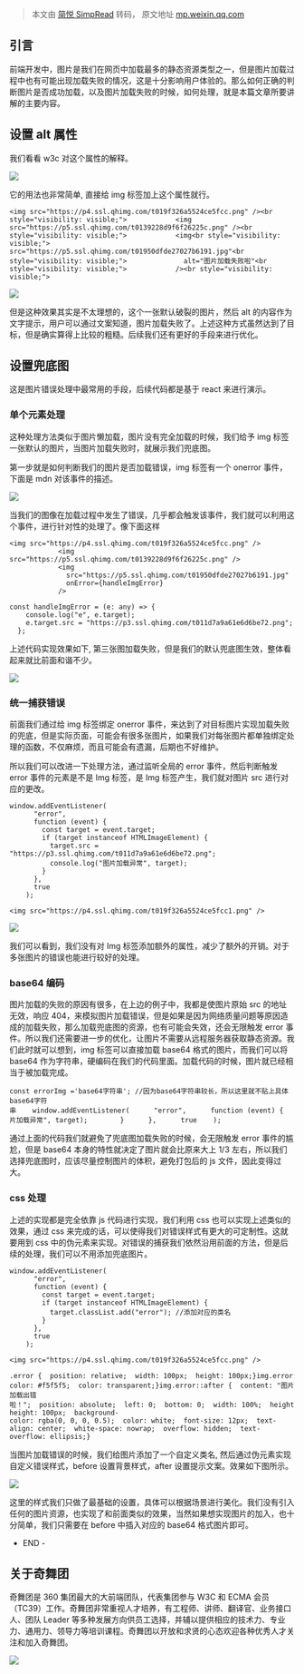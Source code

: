 > 本文由 [简悦 SimpRead](http://ksria.com/simpread/) 转码， 原文地址 [mp.weixin.qq.com](https://mp.weixin.qq.com/s/KKSVObuqchQOW3rWFkjbWQ)

引言
--

前端开发中，图片是我们在网页中加载最多的静态资源类型之一，但是图片加载过程中也有可能出现加载失败的情况，这是十分影响用户体验的。那么如何正确的判断图片是否成功加载，以及图片加载失败的时候，如何处理，就是本篇文章所要讲解的主要内容。

设置 alt 属性
---------

我们看看 w3c 对这个属性的解释。

![](https://mmbiz.qpic.cn/sz_mmbiz_png/cAd6ObKOzECph1VwrULFHXslzMIAwtdMUI17bPB0n9Gib5GU1lcBRTRyYp8wv3xawtBrK4nCY61WsZwgTXU0VWQ/640?wx_fmt=png)

它的用法也非常简单, 直接给 img 标签加上这个属性就行。

```
<img src="https://p4.ssl.qhimg.com/t019f326a5524ce5fcc.png" /><br style="visibility: visible;">            <img src="https://p5.ssl.qhimg.com/t0139228d9f6f26225c.png" /><br style="visibility: visible;">            <img<br style="visibility: visible;">              src="https://p5.ssl.qhimg.com/t01950dfde27027b6191.jpg"<br style="visibility: visible;">              alt="图片加载失败啦"<br style="visibility: visible;">            /><br style="visibility: visible;">
```

![](https://mmbiz.qpic.cn/sz_mmbiz_png/cAd6ObKOzECph1VwrULFHXslzMIAwtdMHjLKOhm6raQAhV3iaAejZwW0t3iciaGAPFSDufPqrYubUfQNTJmMl5NGA/640?wx_fmt=png)

但是这种效果其实是不太理想的，这个一张默认破裂的图片，然后 alt 的内容作为文字提示，用户可以通过文案知道，图片加载失败了。上述这种方式虽然达到了目标，但是确实算得上比较的粗糙。后续我们还有更好的手段来进行优化。

设置兜底图
-----

这是图片错误处理中最常用的手段，后续代码都是基于 react 来进行演示。

### 单个元素处理

这种处理方法类似于图片懒加载，图片没有完全加载的时候，我们给予 img 标签一张默认的图片，当图片加载失败时，就展示我们兜底图。

第一步就是如何判断我们的图片是否加载错误，img 标签有一个 onerror 事件，下面是 mdn 对该事件的描述。

![](https://mmbiz.qpic.cn/sz_mmbiz_png/cAd6ObKOzECph1VwrULFHXslzMIAwtdM6Y8DN33CzmDdnI5H4DRPTL2wKyRHHV50wicROwVpmmUedd5CWsKYeyw/640?wx_fmt=png)

当我们的图像在加载过程中发生了错误，几乎都会触发该事件，我们就可以利用这个事件，进行针对性的处理了。像下面这样

```
<img src="https://p4.ssl.qhimg.com/t019f326a5524ce5fcc.png" />
            <img src="https://p5.ssl.qhimg.com/t0139228d9f6f26225c.png" />
            <img
              src="https://p5.ssl.qhimg.com/t01950dfde27027b6191.jpg"
              onError={handleImgError}
            />
```

```
const handleImgError = (e: any) => {
    console.log("e", e.target);
    e.target.src = "https://p3.ssl.qhimg.com/t011d7a9a61e6d6be72.png";
  };
```

上述代码实现效果如下, 第三张图加载失败，但是我们的默认兜底图生效，整体看起来就比前面和谐不少。

![](https://mmbiz.qpic.cn/sz_mmbiz_png/cAd6ObKOzECph1VwrULFHXslzMIAwtdM0uxibnGGRtYUD7Qq9ia5yovHGTiaazMzmw5u0MX5bmdticSKLyKDsD18SA/640?wx_fmt=png)

### 统一捕获错误

前面我们通过给 img 标签绑定 onerror 事件，来达到了对目标图片实现加载失败的兜底，但是实际页面，可能会有很多张图片，如果我们对每张图片都单独绑定处理的函数，不仅麻烦，而且可能会有遗漏，后期也不好维护。

所以我们可以改进一下处理方法，通过监听全局的 error 事件，然后判断触发 error 事件的元素是不是 Img 标签，是 Img 标签产生，我们就对图片 src 进行对应的更改。

```
window.addEventListener(
      "error",
      function (event) {
        const target = event.target;
        if (target instanceof HTMLImageElement) {
          target.src = "https://p3.ssl.qhimg.com/t011d7a9a61e6d6be72.png";
          console.log("图片加载异常", target);
        }
      },
      true
    );
```

```
<img src="https://p4.ssl.qhimg.com/t019f326a5524ce5fcc1.png" />            <img src="https://p5.ssl.qhimg.com/t0139228d9f6f26225c.png" />            <img src="https://p5.ssl.qhimg.com/t01950dfde27027b6191.jpg" />
```

![](https://mmbiz.qpic.cn/sz_mmbiz_png/cAd6ObKOzECph1VwrULFHXslzMIAwtdM95usMiczGd1I76rxNkahYCK3vMtWUauHSh4woRYhhR2TeVRTj2tSg8g/640?wx_fmt=png)

我们可以看到，我们没有对 Img 标签添加额外的属性，减少了额外的开销。对于多张图片的错误也能进行较好的处理。

### base64 编码

图片加载的失败的原因有很多，在上边的例子中，我都是使图片原始 src 的地址无效，响应 404，来模拟图片加载错误，但是如果是因为网络质量问题等原因造成的加载失败，那么加载兜底图的资源，也有可能会失效，还会无限触发 error 事件。所以我们还需要进一步的优化，让图片不需要从远程服务器获取静态资源。我们此时就可以想到，img 标签可以直接加载 base64 格式的图片，而我们可以将 base64 作为字符串，硬编码在我们的代码里面。加载代码的时候，图片就已经相当于被加载完成。

```
const errorImg ='base64字符串'; //因为base64字符串较长，所以这里就不贴上具体base64字符串    window.addEventListener(      "error",      function (event) {        const target = event.target;        if (target instanceof HTMLImageElement) {          target.src = errorImg;          console.log("图片加载异常", target);        }      },      true    );
```

通过上面的代码我们就避免了兜底图加载失败的时候，会无限触发 error 事件的尴尬，但是 base64 本身的特性就决定了图片就会比原来大上 1/3 左右，所以我们选择兜底图时，应该尽量控制图片的体积，避免打包后的 js 文件，因此变得过大。

### css 处理

上述的实现都是完全依靠 js 代码进行实现，我们利用 css 也可以实现上述类似的效果，通过 css 来完成的话，可以使得我们对错误样式有更大的可定制性。这就要用到 css 中的伪元素来实现。对错误的捕获我们依然沿用前面的方法，但是后续的处理，我们可以不用添加兜底图片。

```
window.addEventListener(
      "error",
      function (event) {
        const target = event.target;
        if (target instanceof HTMLImageElement) {
          target.classList.add("error"); //添加对应的类名
        }
      },
      true
    );
```

```
<img src="https://p4.ssl.qhimg.com/t019f326a5524ce5fcc.png" />            <img src="https://p5.ssl.qhimg.com/t0139228d9f6f26225c.png" />            <img src="https://p5.ssl.qhimg.com/t01950dfde27027b6191.jpg" />
```

```
.error {  position: relative;  width: 100px;  height: 100px;}img.error::before {  content: "";  position: absolute;  left: 0;  top: 0;  width: 100%;  height: 100%;  background-color: #f5f5f5;  color: transparent;}img.error::after {  content: "图片加载出错啦！";  position: absolute;  left: 0;  bottom: 0;  width: 100%;  height: 100%;  line-height: 100px;  background-color: rgba(0, 0, 0, 0.5);  color: white;  font-size: 12px;  text-align: center;  white-space: nowrap;  overflow: hidden;  text-overflow: ellipsis;}
```

当图片加载错误的时候，我们给图片添加了一个自定义类名, 然后通过伪元素实现自定义错误样式，before 设置背景样式，after 设置提示文案。效果如下图所示。

![](https://mmbiz.qpic.cn/sz_mmbiz_png/cAd6ObKOzECph1VwrULFHXslzMIAwtdMj3GOBuDGEk9zFluONQRPfibqK5uu4bvPUry3jaVQjdliaUUNvwKgpaLQ/640?wx_fmt=png)

这里的样式我们只做了最基础的设置，具体可以根据场景进行美化。我们没有引入任何的图片资源，也实现了和前面类似的效果，当然如果想实现图片的加入，也十分简单，我们只需要在 before 中插入对应的 base64 格式图片即可。

- END -

关于奇舞团
-----

奇舞团是 360 集团最大的大前端团队，代表集团参与 W3C 和 ECMA 会员（TC39）工作。奇舞团非常重视人才培养，有工程师、讲师、翻译官、业务接口人、团队 Leader 等多种发展方向供员工选择，并辅以提供相应的技术力、专业力、通用力、领导力等培训课程。奇舞团以开放和求贤的心态欢迎各种优秀人才关注和加入奇舞团。

![](https://mmbiz.qpic.cn/mmbiz_png/cAd6ObKOzEBLicibtcprJISN18FgTtg2N1ichPnMqRhicrP20VfwnC4vday7gtEoiaSynIH1bas4N5kgicliakrLdtT2Q/640?wx_fmt=png&wxfrom=5&wx_lazy=1&wx_co=1)